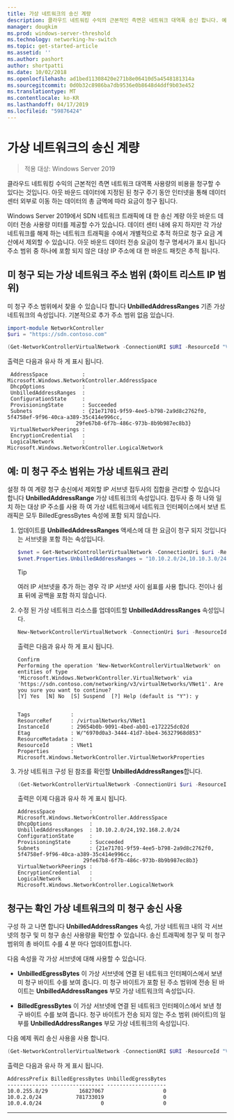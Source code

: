 ```yaml
---
title: 가상 네트워크의 송신 계량
description: 클라우드 네트워킹 수익의 근본적인 측면은 네트워크 대역폭 송신 합니다. 예를 들어 아웃 바운드 데이터는 Microsoft Azure의 비즈니스 모델을 전송합니다. 아웃 바운드 데이터에 지정된 된 청구 주기 동안 인터넷을 통해 Azure 데이터 센터 밖으로 이동 하는 데이터의 총 금액에 따라 요금이 청구 됩니다.
manager: dougkim
ms.prod: windows-server-threshold
ms.technology: networking-hv-switch
ms.topic: get-started-article
ms.assetid: ''
ms.author: pashort
author: shortpatti
ms.date: 10/02/2018
ms.openlocfilehash: ad1bed11308420e271b8e06410d5a4548181314a
ms.sourcegitcommit: 0d0b32c8986ba7db9536e0b8648d4ddf9b03e452
ms.translationtype: MT
ms.contentlocale: ko-KR
ms.lasthandoff: 04/17/2019
ms.locfileid: "59876424"
---
```

# <a name="egress-metering-in-a-virtual-network"></a>가상 네트워크의 송신 계량

>적용 대상: Windows Server 2019


클라우드 네트워킹 수익의 근본적인 측면 네트워크 대역폭 사용량의 비용을 청구할 수 있다는 것입니다. 아웃 바운드 데이터에 지정된 된 청구 주기 동안 인터넷을 통해 데이터 센터 외부로 이동 하는 데이터의 총 금액에 따라 요금이 청구 됩니다.

Windows Server 2019에서 SDN 네트워크 트래픽에 대 한 송신 계량 아웃 바운드 데이터 전송 사용량 미터를 제공할 수가 있습니다. 데이터 센터 내에 유지 하지만 각 가상 네트워크를 해제 하는 네트워크 트래픽을 수에서 개별적으로 추적 하므로 청구 요금 계산에서 제외할 수 있습니다. 아웃 바운드 데이터 전송 요금이 청구 명세서가 표시 됩니다 주소 범위 중 하나에 포함 되지 않은 대상 IP 주소에 대 한 바운드 패킷은 추적 됩니다.

## <a name="virtual-network-unbilled-address-ranges-whitelist-of-ip-ranges"></a>미 청구 되는 가상 네트워크 주소 범위 (화이트 리스트 IP 범위)

미 청구 주소 범위에서 찾을 수 있습니다 합니다 **UnbilledAddressRanges** 기존 가상 네트워크의 속성입니다. 기본적으로 추가 주소 범위 없음 있습니다.

   ```PowerShell
   import-module NetworkController
   $uri = "https://sdn.contoso.com"

   (Get-NetworkControllerVirtualNetwork -ConnectionURI $URI -ResourceId "VNet1").properties
   ```

출력은 다음과 유사 하 게 표시 됩니다.
   ```
    AddressSpace           : Microsoft.Windows.NetworkController.AddressSpace
    DhcpOptions            :
    UnbilledAddressRanges  :
    ConfigurationState     :
    ProvisioningState      : Succeeded
    Subnets                : {21e71701-9f59-4ee5-b798-2a9d8c2762f0, 5f4758ef-9f96-40ca-a389-35c414e996cc,
                         29fe67b8-6f7b-486c-973b-8b9b987ec8b3}
    VirtualNetworkPeerings :
    EncryptionCredential   :
    LogicalNetwork         : Microsoft.Windows.NetworkController.LogicalNetwork
   ```


## <a name="example-manage-the-unbilled-address-ranges-of-a-virtual-network"></a>예: 미 청구 주소 범위는 가상 네트워크 관리

설정 하 여 계량 청구 송신에서 제외할 IP 서브넷 접두사의 집합을 관리할 수 있습니다 합니다 **UnbilledAddressRange** 가상 네트워크의 속성입니다.  접두사 중 하 나와 일치 하는 대상 IP 주소를 사용 하 여 가상 네트워크에서 네트워크 인터페이스에서 보낸 트래픽은 모두 BilledEgressBytes 속성에 포함 되지 않습니다.

1.  업데이트를 **UnbilledAddressRanges** 액세스에 대 한 요금이 청구 되지 것입니다는 서브넷을 포함 하는 속성입니다.

    ```PowerShell
    $vnet = Get-NetworkControllerVirtualNetwork -ConnectionUri $uri -ResourceID "VNet1"
    $vnet.Properties.UnbilledAddressRanges = "10.10.2.0/24,10.10.3.0/24"
    ```
    
    >[!TIP]
    >여러 IP 서브넷을 추가 하는 경우 각 IP 서브넷 사이 쉼표를 사용 합니다.  전이나 쉼표 뒤에 공백을 포함 하지 않습니다.

2.  수정 된 가상 네트워크 리소스를 업데이트할 **UnbilledAddressRanges** 속성입니다.

    ```PowerShell
    New-NetworkControllerVirtualNetwork -ConnectionUri $uri -ResourceId "VNet1" -Properties $unbilled.Properties -PassInnerException
    ```

    출력은 다음과 유사 하 게 표시 됩니다.
    ```
    Confirm
    Performing the operation 'New-NetworkControllerVirtualNetwork' on entities of type
    'Microsoft.Windows.NetworkController.VirtualNetwork' via
    'https://sdn.contoso.com/networking/v3/virtualNetworks/VNet1'. Are you sure you want to continue?
    [Y] Yes  [N] No  [S] Suspend  [?] Help (default is "Y"): y
    
    
    Tags             :
    ResourceRef      : /virtualNetworks/VNet1
    InstanceId       : 29654b0b-9091-4bed-ab01-e172225dc02d
    Etag             : W/"6970d0a3-3444-41d7-bbe4-36327968d853"
    ResourceMetadata :
    ResourceId       : VNet1
    Properties       : Microsoft.Windows.NetworkController.VirtualNetworkProperties
    ```


3.  가상 네트워크 구성 된 참조를 확인할 **UnbilledAddressRanges**합니다.

    ```PowerShell
    (Get-NetworkControllerVirtualNetwork -ConnectionUri $uri -ResourceID "VNet1").properties
    ```

    출력은 이제 다음과 유사 하 게 표시 됩니다.
    ```
    AddressSpace           : Microsoft.Windows.NetworkController.AddressSpace
    DhcpOptions            :
    UnbilledAddressRanges  : 10.10.2.0/24,192.168.2.0/24
    ConfigurationState     :
    ProvisioningState      : Succeeded
    Subnets                : {21e71701-9f59-4ee5-b798-2a9d8c2762f0, 5f4758ef-9f96-40ca-a389-35c414e996cc,
                         29fe67b8-6f7b-486c-973b-8b9b987ec8b3}
    VirtualNetworkPeerings :
    EncryptionCredential   :
    LogicalNetwork         : Microsoft.Windows.NetworkController.LogicalNetwork
    ```

## <a name="check-the-billed-the-unbilled-egress-usage-of-a-virtual-network"></a>청구는 확인 가상 네트워크의 미 청구 송신 사용

구성 하 고 나면 합니다 **UnbilledAddressRanges** 속성, 가상 네트워크 내의 각 서브넷의 청구 및 미 청구 송신 사용량을 확인할 수 있습니다. 송신 트래픽에 청구 및 미 청구 범위의 총 바이트 수를 4 분 마다 업데이트합니다.

다음 속성을 각 가상 서브넷에 대해 사용할 수 있습니다.

-   **UnbilledEgressBytes** 이 가상 서브넷에 연결 된 네트워크 인터페이스에서 보낸 미 청구 바이트 수를 보여 줍니다. 미 청구 바이트가 포함 된 주소 범위에 전송 된 바이트는 **UnbilledAddressRanges** 부모 가상 네트워크의 속성입니다.

-   **BilledEgressBytes** 이 가상 서브넷에 연결 된 네트워크 인터페이스에서 보낸 청구 바이트 수를 보여 줍니다. 청구 바이트가 전송 되지 않는 주소 범위 (바이트)의 일부를 **UnbilledAddressRanges** 부모 가상 네트워크의 속성입니다.

다음 예제 쿼리 송신 사용을 사용 합니다.

```PowerShell
(Get-NetworkControllerVirtualNetwork -ConnectionURI $URI -ResourceId "VNet1").properties.subnets.properties | ft AddressPrefix,BilledEgressBytes,UnbilledEgressBytes
```

출력은 다음과 유사 하 게 표시 됩니다.
```
AddressPrefix BilledEgressBytes UnbilledEgressBytes
------------- ----------------- -------------------
10.0.255.8/29          16827067                   0
10.0.2.0/24           781733019                   0
10.0.4.0/24                   0                   0
```
    

---